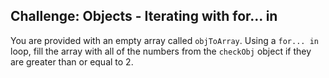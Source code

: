 ## Challenge: Objects - Iterating with for... in

You are provided with an empty array called `objToArray`. Using a `for... in` loop, fill the array with all of the numbers from the `checkObj` object if they are greater than or equal to 2.